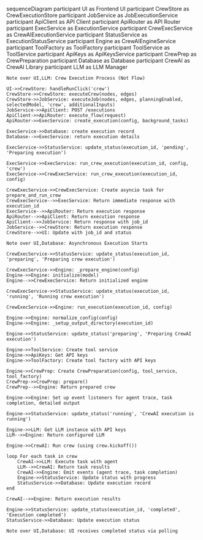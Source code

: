 sequenceDiagram
    participant UI as Frontend UI
    participant CrewStore as CrewExecutionStore
    participant JobService as JobExecutionService
    participant ApiClient as API Client
    participant ApiRouter as API Router
    participant ExecService as ExecutionService
    participant CrewExecService as CrewAIExecutionService
    participant StatusService as ExecutionStatusService
    participant Engine as CrewAIEngineService
    participant ToolFactory as ToolFactory
    participant ToolService as ToolService
    participant ApiKeys as ApiKeysService
    participant CrewPrep as CrewPreparation
    participant Database as Database
    participant CrewAI as CrewAI Library
    participant LLM as LLM Manager

    Note over UI,LLM: Crew Execution Process (Not Flow)

    UI->>CrewStore: handleRunClick('crew')
    CrewStore->>CrewStore: executeCrew(nodes, edges)
    CrewStore->>JobService: executeJob(nodes, edges, planningEnabled, selectedModel, 'crew', additionalInputs)
    JobService->>ApiClient: POST /executions
    ApiClient->>ApiRouter: execute_flow(request)
    ApiRouter->>ExecService: create_execution(config, background_tasks)
    
    ExecService->>Database: create execution record
    Database-->>ExecService: return execution details
    
    ExecService->>StatusService: update_status(execution_id, 'pending', 'Preparing execution')
    
    ExecService->>ExecService: run_crew_execution(execution_id, config, 'crew')
    ExecService->>CrewExecService: run_crew_execution(execution_id, config)
    
    CrewExecService->>CrewExecService: Create asyncio task for prepare_and_run_crew
    CrewExecService-->>ExecService: Return immediate response with execution_id
    ExecService-->>ApiRouter: Return execution response
    ApiRouter-->>ApiClient: Return execution response
    ApiClient-->>JobService: Return response with job_id
    JobService-->>CrewStore: Return execution response
    CrewStore-->>UI: Update with job_id and status
    
    Note over UI,Database: Asynchronous Execution Starts
    
    CrewExecService->>StatusService: update_status(execution_id, 'preparing', 'Preparing crew execution')
    
    CrewExecService->>Engine: _prepare_engine(config)
    Engine->>Engine: initialize(model)
    Engine-->>CrewExecService: Return initialized engine
    
    CrewExecService->>StatusService: update_status(execution_id, 'running', 'Running crew execution')
    
    CrewExecService->>Engine: run_execution(execution_id, config)
    
    Engine->>Engine: normalize_config(config)
    Engine->>Engine: _setup_output_directory(execution_id)
    
    Engine->>StatusService: update_status('preparing', 'Preparing CrewAI execution')
    
    Engine->>ToolService: Create tool service
    Engine->>ApiKeys: Get API keys
    Engine->>ToolFactory: Create tool factory with API keys
    
    Engine->>CrewPrep: Create CrewPreparation(config, tool_service, tool_factory)
    CrewPrep->>CrewPrep: prepare()
    CrewPrep-->>Engine: Return prepared crew
    
    Engine->>Engine: Set up event listeners for agent trace, task completion, detailed output
    
    Engine->>StatusService: update_status('running', 'CrewAI execution is running')
    
    Engine->>LLM: Get LLM instance with API keys
    LLM-->>Engine: Return configured LLM
    
    Engine->>CrewAI: Run crew (using crew.kickoff())
    
    loop For each task in crew
        CrewAI->>LLM: Execute task with agent
        LLM-->>CrewAI: Return task results
        CrewAI->>Engine: Emit events (agent trace, task completion)
        Engine->>StatusService: Update status with progress
        StatusService->>Database: Update execution record
    end
    
    CrewAI-->>Engine: Return execution results
    
    Engine->>StatusService: update_status(execution_id, 'completed', 'Execution completed')
    StatusService->>Database: Update execution status
    
    Note over UI,Database: UI receives completed status via polling